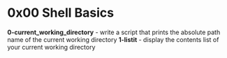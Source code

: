 # 0x00 Shell Basics
**0-current_working_directory** - write a script that prints the absolute path name of the current working directory
**1-listit** - display the contents list of your current working directory
